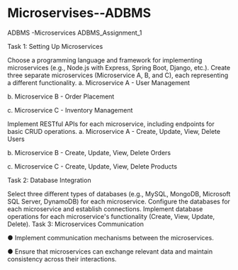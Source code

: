 # Microservises--ADBMS
ADBMS -Microservices
ADBMS_Assignment_1


Task 1: Setting Up Microservices

Choose a programming language and framework for implementing microservices (e.g., Node.js with Express, Spring Boot, Django, etc.).
Create three separate microservices (Microservice A, B, and C), each representing a different functionality.
a. Microservice A - User Management

b. Microservice B - Order Placement

c. Microservice C - Inventory Management

Implement RESTful APIs for each microservice, including endpoints for basic CRUD operations.
a. Microservice A - Create, Update, View, Delete Users

b. Microservice B - Create, Update, View, Delete Orders

c. Microservice C - Create, Update, View, Delete Products

Task 2: Database Integration

Select three different types of databases (e.g., MySQL, MongoDB, Microsoft SQL Server, DynamoDB) for each microservice.
Configure the databases for each microservice and establish connections.
Implement database operations for each microservice's functionality (Create, View, Update, Delete).
Task 3: Microservices Communication

● Implement communication mechanisms between the microservices.

● Ensure that microservices can exchange relevant data and maintain consistency across their interactions.

